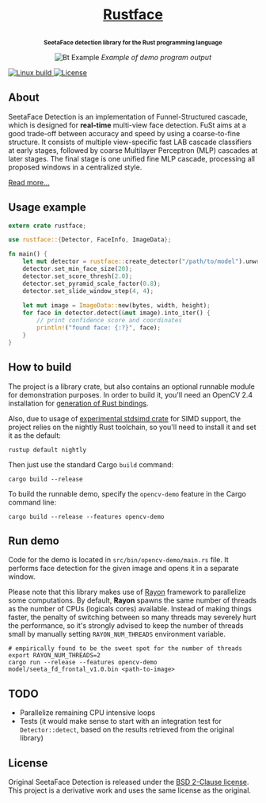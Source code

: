 <h1 align="center">
    <a href="http://atomashpolskiy.github.io/rustface/">Rustface</a>
</h1>

<p align="center"><strong>
<sup>
<br/>SeetaFace detection library for the Rust programming language
</sup>
</strong></p>

<p align="center">
    <img src="https://atomashpolskiy.github.io/static/img/scientists.png" alt="Bt Example">
    <i>Example of demo program output</i>
</p>

<p align="left">
    <a href="https://travis-ci.org/atomashpolskiy/rustface">
        <img src="https://img.shields.io/travis/atomashpolskiy/rustface/master.svg"
             alt="Linux build">
    </a>    
    <a href="https://opensource.org/licenses/BSD-2-Clause">
        <img src="https://img.shields.io/badge/license-BSD-blue.svg"
             alt="License">
    </a>
</p>

## About

SeetaFace Detection is an implementation of Funnel-Structured cascade, which is designed for **real-time** multi-view face detection. FuSt aims at a good trade-off between accuracy and speed by using a coarse-to-fine structure. It consists of multiple view-specific fast LAB cascade classifiers at early stages, followed by coarse Multilayer Perceptron (MLP) cascades at later stages. The final stage is one unified fine MLP cascade, processing all proposed windows in a centralized style. 

[Read more...](https://github.com/seetaface/SeetaFaceEngine/tree/master/FaceDetection#seetaface-detection)

## Usage example

```rust
extern crate rustface;

use rustface::{Detector, FaceInfo, ImageData};

fn main() {
    let mut detector = rustface::create_detector("/path/to/model").unwrap();
    detector.set_min_face_size(20);
    detector.set_score_thresh(2.0);
    detector.set_pyramid_scale_factor(0.8);
    detector.set_slide_window_step(4, 4);
    
    let mut image = ImageData::new(bytes, width, height);
    for face in detector.detect(&mut image).into_iter() {
        // print confidence score and coordinates
        println!("found face: {:?}", face);
    }
}
```

## How to build

The project is a library crate, but also contains an optional runnable module for demonstration purposes. In order to build it, you'll need an OpenCV 2.4 installation for [generation of Rust bindings](https://github.com/kali/opencv-rust).

Also, due to usage of [experimental stdsimd crate](https://github.com/rust-lang-nursery/stdsimd) for SIMD support, the project relies on the nightly Rust toolchain, so you'll need to install it and set it as the default:

```
rustup default nightly
```

Then just use the standard Cargo `build` command:

```
cargo build --release
```

To build the runnable demo, specify the `opencv-demo` feature in the Cargo command line:

```
cargo build --release --features opencv-demo
```

## Run demo

Code for the demo is located in `src/bin/opencv-demo/main.rs` file. It performs face detection for the given image and opens it in a separate window. 

Please note that this library makes use of [Rayon](https://github.com/rayon-rs/rayon) framework to parallelize some computations. By default, **Rayon** spawns the same number of threads as the number of CPUs (logicals cores) available. Instead of making things faster, the penalty of switching between so many threads may severely hurt the performance, so it's strongly advised to keep the number of threads small by manually setting `RAYON_NUM_THREADS` environment variable.

```
# empirically found to be the sweet spot for the number of threads
export RAYON_NUM_THREADS=2
cargo run --release --features opencv-demo model/seeta_fd_frontal_v1.0.bin <path-to-image>
```

## TODO

* Parallelize remaining CPU intensive loops
* Tests (it would make sense to start with an integration test for `Detector::detect`, based on the results retrieved from the original library)

## License

Original SeetaFace Detection is released under the [BSD 2-Clause license](https://github.com/seetaface/SeetaFaceEngine/blob/master/LICENSE). This project is a derivative work and uses the same license as the original.